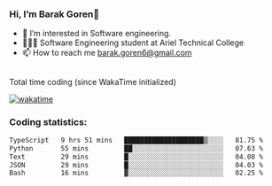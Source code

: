 ###  Hi, I’m Barak Goren👋
- 👀 I’m interested in Software engineering.
- 👨🏼‍🎓 Software Engineering student at Ariel Technical College
- 📫 How to reach me barak.goren6@gmail.com
##
Total time coding (since WakaTime initialized)

[![wakatime](https://wakatime.com/badge/user/5cc5ec80-a806-4ca2-a704-db29274e48cd.svg)](https://wakatime.com/@5cc5ec80-a806-4ca2-a704-db29274e48cd)

   
### Coding statistics:

<!--START_SECTION:waka-->

```txt
TypeScript   9 hrs 51 mins   ████████████████████▒░░░░   81.75 %
Python       55 mins         ██░░░░░░░░░░░░░░░░░░░░░░░   07.63 %
Text         29 mins         █░░░░░░░░░░░░░░░░░░░░░░░░   04.08 %
JSON         29 mins         █░░░░░░░░░░░░░░░░░░░░░░░░   04.03 %
Bash         16 mins         ▓░░░░░░░░░░░░░░░░░░░░░░░░   02.25 %
```

<!--END_SECTION:waka-->

<!---
barakgoren/barakgoren is a ✨ special ✨ repository because its `README.md` (this file) appears on your GitHub profile.
You can click the Preview link to take a look at your changes.
--->
